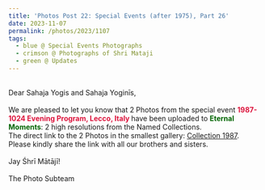 ```yaml
---
title: 'Photos Post 22: Special Events (after 1975), Part 26'
date: 2023-11-07
permalink: /photos/2023/1107
tags:
  - blue @ Special Events Photographs
  - crimson @ Photographs of Shri Mataji
  - green @ Updates
---
```


<p>
<br>
Dear Sahaja Yogis and Sahaja Yoginīs,<br>
<br>
We are pleased to let you know that 2 Photos from the special event <font color="Crimson"><b>1987-1024 Evening Program, Lecco, Italy </b></font> have been uploaded to <font color="DarkGreen"><b>Eternal Moments</b></font>: 2 high resolutions from the Named Collections.<br>
The direct link to the 2 Photos in the smallest gallery: <a href="https://eternalmoments.smugmug.com/Collections/Anna-Mancini-Collection/1987"> Collection 1987</a>.<br> 
Please kindly share the link with all our brothers and sisters.<br>

<br>
Jay Śhrī Mātājī!<br>
<br>
The Photo Subteam
</p>